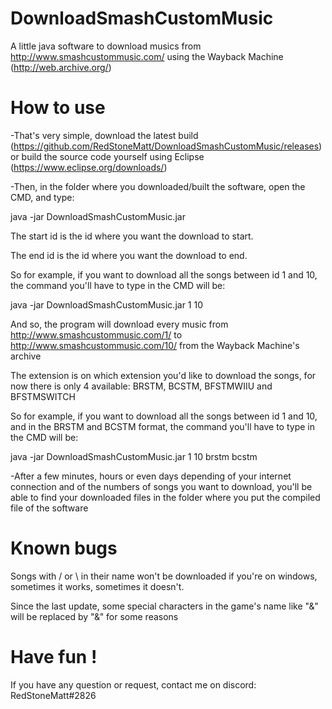 # DownloadSmashCustomMusic


A little java software to download musics from http://www.smashcustommusic.com/ using the Wayback Machine (http://web.archive.org/)



# How to use


-That's very simple, download the latest build (https://github.com/RedStoneMatt/DownloadSmashCustomMusic/releases) or build the source code yourself using Eclipse (https://www.eclipse.org/downloads/)


-Then, in the folder where you downloaded/built the software, open the CMD, and type:

  java -jar DownloadSmashCustomMusic.jar <start id> <end id> <extension>
  
The start id is the id where you want the download to start.
  
The end id is the id where you want the download to end.

So for example, if you want to download all the songs between id 1 and 10, the command you'll have to type in the CMD will be:

  java -jar DownloadSmashCustomMusic.jar 1 10 <extension>
  
And so, the program will download every music from http://www.smashcustommusic.com/1/ to http://www.smashcustommusic.com/10/ from the Wayback Machine's archive

The extension is on which extension you'd like to download the songs, for now there is only 4 available: BRSTM, BCSTM, BFSTMWIIU and BFSTMSWITCH

So for example, if you want to download all the songs between id 1 and 10, and in the BRSTM and BCSTM format, the command you'll have to type in the CMD will be:

  java -jar DownloadSmashCustomMusic.jar 1 10 brstm bcstm
  
-After a few minutes, hours or even days depending of your internet connection and of the numbers of songs you want to download, you'll be able to find your downloaded files in the folder where you put the compiled file of the software



# Known bugs


Songs with / or \ in their name won't be downloaded if you're on windows, sometimes it works, sometimes it doesn't.

Since the last update, some special characters in the game's name like "&" will be replaced by "&amp;" for some reasons



# Have fun !


If you have any question or request, contact me on discord: RedStoneMatt#2826

